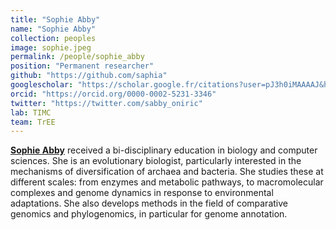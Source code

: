 ```yaml
---
title: "Sophie Abby"
name: "Sophie Abby"
collection: peoples
image: sophie.jpeg
permalink: /people/sophie_abby
position: "Permanent researcher"
github: "https://github.com/saphia"
googlescholar: "https://scholar.google.fr/citations?user=pJ3h0iMAAAAJ&hl=en"
orcid: "https://orcid.org/0000-0002-5231-3346"
twitter: "https://twitter.com/sabby_oniric"
lab: TIMC
team: TrEE
---
```


**[Sophie Abby](https://sophieabby.github.io/)** received a bi-disciplinary education in biology and
computer sciences. She is an evolutionary biologist, particularly
interested in the mechanisms of diversification of archaea and
bacteria. She studies these at different scales: from enzymes and metabolic pathways, to macromolecular
complexes and genome dynamics in response to environmental adaptations. She also develops
methods in the field of comparative genomics and phylogenomics, in particular for genome annotation.  
